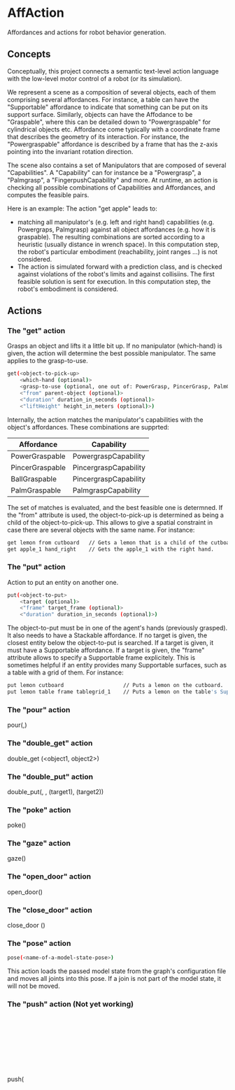 # AffAction

Affordances and actions for robot behavior generation. 



## Concepts

Conceptually, this project connects a semantic text-level action language
with the low-level motor control of a robot (or its simulation). 

We represent a scene as a composition of several objects, each of them 
comprising several affordances. For instance, a table can have the 
"Supportable" affordance to indicate that something can be put on its support
surface. Similarly, objects can have the Affodance to be "Graspable", where
this can be detailed down to "Powergraspable" for cylindrical objects etc.
Affordance come typically with a coordinate frame that describes the 
geometry of its interaction. For instance, the "Powergraspable" affordance
is described by a frame that has the z-axis pointing into the invariant
rotation direction.

The scene also contains a set of Manipulators that are composed of several 
"Capabilities". A "Capability" can for instance be a "Powergrasp", a 
"Palmgrasp", a "FingerpushCapability" and more. At runtime, an action is 
checking all possible combinations of Capabilities and Affordances, and 
computes the feasible pairs. 

Here is an example:
The action "get apple" leads to:
- matching all manipulator's (e.g. left and right hand) capabilities (e.g. 
  Powergraps, Palmgrasp) against all object affordances (e.g. how it is 
  graspable). The resulting combinations are sorted according to a heuristic 
  (usually distance in wrench space). In this computation step, the robot's 
  particular embodiment (reachability, joint ranges ...) is not considered.
- The action is simulated forward with a prediction class, and is checked 
  against violations of the robot's limits and against collisiins. The first 
  feasible solution is sent for execution. In this computation step, the 
  robot's embodiment is considered.



## Actions

### The "get" action

Grasps an object and lifts it a little bit up. If no manipulator (which-hand) is given,
the action will determine the best possible manipulator. The same applies to the 
grasp-to-use. 

```bash
get(<object-to-pick-up> 
    <which-hand (optional)> 
    <grasp-to-use (optional, one out of: PowerGrasp, PincerGrasp, PalmGrasp, BallGrasp, CircularGrasp, TwistGrasp)>
    <"from" parent-object (optional)> 
    <"duration" duration_in_seconds (optional)>
    <"liftHeight" height_in_meters (optional)>)
```

Internally, the action matches
the manipulator's capabilities with the object's affordances. These combinations are
supprted:

Affordance      | Capability
----------------| ---------------------
PowerGraspable  | PowergraspCapability
PincerGraspable | PincergraspCapability
BallGraspable   | PincergraspCapability
PalmGraspable   | PalmgraspCapability

The set of matches is evaluated, and the best feasible one is determned. If the "from"
attribute is used, the object-to-pick-up is determined as being a child of the
object-to-pick-up. This allows to give a spatial constraint in case there are several
objects with the same name. For instance:

```bash
get lemon from cutboard   // Gets a lemon that is a child of the cutboard. The hand is auto-selected.
get apple_1 hand_right    // Gets the apple_1 with the right hand.
```


### The "put" action

Action to put an entity on another one. 

```bash
put(<object-to-put> 
    <target (optional)> 
    <"frame" target_frame (optional)>
    <"duration" duration_in_seconds (optional)>)
```

The object-to-put must be in one of the agent's hands (previously grasped). It also needs to
have a Stackable affordance. If no target is given, the closest entity below the object-to-put
is searched. If a target is given, it must have a Supportable affordance. If a target is given,
the "frame" attribute allows to specify a Supportable frame explicitely. This is sometimes 
helpful if an entity provides many Supportable surfaces, such as a table with a grid of them.
For instance:

```bash
put lemon cutboard                   // Puts a lemon on the cutboard.
put lemon table frame tablegrid_1    // Puts a lemon on the table's Supportable tablegrid_4
```

### The "pour" action
pour(<object to pour from>,<object to pour into>)

### The "double_get" action
double_get (<object1, object2>)

### The "double_put" action
double_put(<object1>, <object2>, (target1), (target2))

### The "poke" action
poke(<switch-object>)

### The "gaze" action
gaze(<object to look at>)

### The "open_door" action
open_door(<door-object>)

### The "close_door" action
close_door (<door-object>)


### The "pose" action

```bash
pose(<name-of-a-model-state-pose>)
```

This action loads the passed model state from the graph's configuration file and
moves all joints into this pose. If a join is not part of the model state, it
will not be moved.

### The "push" action (Not yet working)
push(<object to push>)

### The "screw" action (Not yet working)
screw(<object to screw top off>)



## Feedback messages

### Syntax of Error messages:

    ERROR: cannot  REASON: because  SUGGESTION:  DEVELOPER:

  or

    FATAL_ERROR for non-recoverable errors (e.g. Emergency Stop ...)

### Unrecoverable Errors that Need a Replan:

  Semantic Errors:

   - Wrong command syntax  
   - Usage of object names not existing in the environment

  Logical Errors:

  - Try to get an object when both hands are full
  - Try to pour an object into an object placed in a closed container
  - Try to pour an object into an object already full
  - Opening or closing non openable objects
  - Switching on/off non powerable objects

  Physical Errors:

  - Command impossible to perform by the robot because of joint-limit errors
  - Command impossible to perform because object x is an obstacle
  - Command impossible to perform because target object is out of reach



## Software design

The project is composed of three parts:

- Actions: Algorithmic libraries that implement the ActionScene, 
  Affordances, Capabilities and actions.
- Component system: Components that interact with the subscribe - publish 
  mechanism
- Examples: Example classes that work with the ExampleRunner applications.

## How to build

  - Please make sure that you have set the SIT and MAKEFILE_PLATFORM 
    environment variables
  - Please make sure the WM5 library has been compiled into the Rcs 
    dependency. If not, a runtime warning will be issued.
```
  git clone https://github.com/HRI-EU/affaction.git
  cd affaction
  mkdir build
  cd build
  cmake .. 
  make -j24
```

  - This should build several executables into the bin directory

## How to start the websocket action server

  - bin/TestLLMSim -port 35000 (that's the default)
  - with command line options printed to console: bin/TestLLMSim -h 

## Todos

  - inf in prediction cost
  - used_manipulators
  - open-world
  - action trees
  - pose actions more flexible
  - remove explanation string
  - smart pointers for tree nodes and prediction results
  - Pass explanations from tree to python wrapper
  - nicer function for pose sequences
  - improve Affordance documentation



